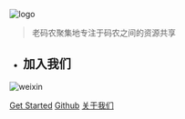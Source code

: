 ![logo](/media/main/logo/lmnp-logo.png)

> 老码农聚集地专注于码农之间的资源共享
* ## 加入我们

![weixin](/media/main/logo/weixin.jpg)

[Get Started](/)
[Github](https://github.com/zileixu/lmn-place.git)
[关于我们](/关于/关于我们)

